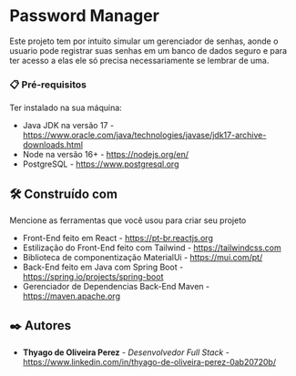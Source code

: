 # Password Manager

Este projeto tem por intuito simular um gerenciador de senhas, aonde o usuario pode registrar suas senhas em um banco de dados seguro
e para ter acesso a elas ele só precisa necessariamente se lembrar de uma.

### 📋 Pré-requisitos

Ter instalado na sua máquina:
* Java JDK na versão 17 - https://www.oracle.com/java/technologies/javase/jdk17-archive-downloads.html
* Node na versão 16+ - https://nodejs.org/en/
* PostgreSQL - https://www.postgresql.org

## 🛠️ Construído com

Mencione as ferramentas que você usou para criar seu projeto

* Front-End feito em React - https://pt-br.reactjs.org
* Estilização do Front-End feito com Tailwind - https://tailwindcss.com
* Biblioteca de componentização MaterialUi - https://mui.com/pt/
* Back-End feito em Java com Spring Boot - https://spring.io/projects/spring-boot
* Gerenciador de Dependencias Back-End Maven - https://maven.apache.org

## ✒️ Autores

* **Thyago de Oliveira Perez** - *Desenvolvedor Full Stack* - https://www.linkedin.com/in/thyago-de-oliveira-perez-0ab20720b/
